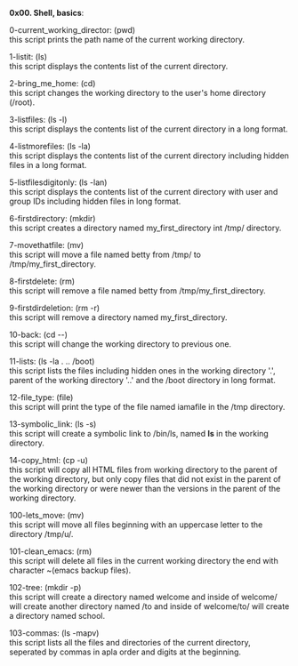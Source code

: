 **0x00. Shell, basics**:

0-current_working_director: (pwd)  
this script prints the path name of the current working directory.

1-listit: (ls)  
this script displays the contents list of the current directory.

2-bring_me_home: (cd)  
this script changes the working directory to the user's home directory (/root).

3-listfiles: (ls -l)  
this script displays the contents list of the current directory in a long format.

4-listmorefiles: (ls -la)  
this script displays the contents list of the current directory including hidden files in a long format.

5-listfilesdigitonly: (ls -lan)  
this script displays the contents list of the current directory with user and group IDs  including hidden files in long format.

6-firstdirectory: (mkdir)  
this script creates a directory named my_first_directory int /tmp/ directory.

7-movethatfile: (mv)  
this script will move a file named betty from /tmp/ to /tmp/my_first_directory.

8-firstdelete: (rm)  
this script will remove a file named betty from /tmp/my_first_directory.

9-firstdirdeletion: (rm -r)  
this script will remove a directory named my_first_directory.

10-back: (cd --)  
this script will change the working directory to previous one.

11-lists: (ls -la . .. /boot)  
this script lists the files including hidden ones in the working directory '.', parent of the working directory '..' and the /boot directory in long format.

12-file_type: (file)  
this script will print the type of the file named iamafile in the /tmp directory.

13-symbolic_link: (ls -s)  
this script will create a symbolic link to /bin/ls, named __ls__ in the working directory.

14-copy_html: (cp -u)  
this script will copy all HTML files from working directory to the parent of the working directory, but only copy files that did not exist in the parent of the working directory or were newer than the versions in the parent of the working directory.

100-lets_move: (mv)  
this script will move all files beginning with an uppercase letter to the directory /tmp/u/.

101-clean_emacs: (rm)  
this script will delete all files in the current working directory the end with character ~(emacs backup files).

102-tree: (mkdir -p)  
this script will create a directory named welcome and inside of welcome/ will create another directory named /to and inside of welcome/to/ will create a directory named school.

103-commas: (ls -mapv)  
this script lists all the files and directories of the current directory, seperated by commas in apla order and digits at the beginning.

